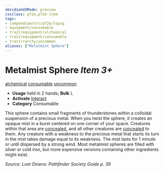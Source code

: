 ```yaml
---
obsidianUIMode: preview
cssclass: pf2e,pf2e-item
tags:
- compendium/src/pf2e/lopsg
- equipment/consumable
- trait/equipment/alchemical
- trait/equipment/consumable
- trait/rarity/uncommon
aliases: ["Metalmist Sphere"]
---
```

# Metalmist Sphere *Item 3+*  
[alchemical](alchemical.md)  [consumable](consumable.md)  [uncommon](uncommon.md)  

- **Usage** held in 2 hands; **Bulk** L
- **Activate** [Interact](interact.md)
- **Category** Consumable

This sphere contains small fragments of thunderstones within a colloidal suspension of a precious metal. When you twist the sphere, it creates an opaque mist in a burst centered on one corner of your space. Creatures within that area are [concealed](conditions.md#Concealed), and all other creatures are [concealed](conditions.md#Concealed) to them. Any creature with a weakness to the precious metal that starts its turn in the mist takes damage equal to its weakness. The mist lasts for 1 minute or until dispersed by a strong wind. Most metalmist spheres are filled with silver or cold iron, but more expensive versions containing other ingredients might exist.

*Source: Lost Omens: Pathfinder Society Guide p. 39*